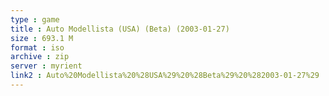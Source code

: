 ```yaml
---
type : game
title : Auto Modellista (USA) (Beta) (2003-01-27)
size : 693.1 M
format : iso
archive : zip
server : myrient
link2 : Auto%20Modellista%20%28USA%29%20%28Beta%29%20%282003-01-27%29
---
```

